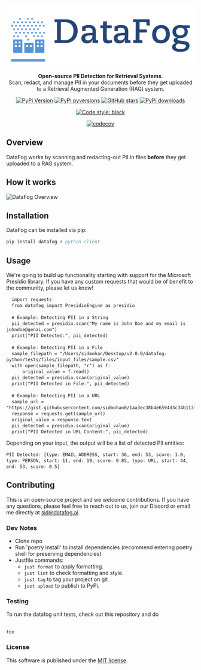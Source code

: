 <p align="center">
  <a href="https://www.datafog.ai"><img src="public/colorlogo.png" alt="DataFog logo"></a>
</p>

<p align="center">
    <b>Open-source PII Detection for Retrieval Systems</b>. <br />
    Scan, redact, and manage PII in your documents before they get uploaded to a Retrieval Augmented Generation (RAG) system. 
</p>

<p align="center">
  <a href="https://pypi.org/project/datafog/"><img src="https://img.shields.io/pypi/v/datafog.svg?style=flat-square" alt="PyPi Version"></a>
  <a href="https://pypi.org/project/datafog/"><img src="https://img.shields.io/pypi/pyversions/datafog.svg?style=flat-square" alt="PyPI pyversions"></a>
  <a href="https://github.com/datafog/datafog-python"><img src="https://img.shields.io/github/stars/datafog/datafog-python.svg?style=flat-square&logo=github&label=Stars&logoColor=white" alt="GitHub stars"></a>
  <a href="https://pypistats.org/packages/datafog"><img src="https://img.shields.io/pypi/dm/datafog.svg?style=flat-square" alt="PyPi downloads"></a>
</p>

<p align="center">
  <a href="https://github.com/psf/black"><img src="https://img.shields.io/badge/code%20style-black-000000.svg?style=flat-square" alt="Code style: black"></a>
</p>

<p align="center">
  <a href="https://codecov.io/gh/datafog/datafog-python"><img src="https://img.shields.io/codecov/c/github/datafog/datafog-python.svg?style=flat-square" alt="codecov"></a>
</p>

## Overview

DataFog works by scanning and redacting-out PII in files **before** they get uploaded to a RAG system.

## How it works

<img src="https://www.datafog.ai/hero.png" alt="DataFog Overview">

## Installation

DataFog can be installed via pip:

```bash
pip install datafog # python client
```

## Usage

We're going to build up functionality starting with support for the Microsoft Presidio library. If you have any custom requests that would be of benefit to the community, please let us know!

```
  import requests
  from datafog import PresidioEngine as presidio

  # Example: Detecting PII in a String
  pii_detected = presidio.scan("My name is John Doe and my email is johndoe@genai.com")
  print("PII Detected:", pii_detected)

  # Example: Detecting PII in a File
  sample_filepath = "/Users/sidmohan/Desktop/v2.0.0/datafog-python/tests/files/input_files/sample.csv"
  with open(sample_filepath, "r") as f:
      original_value = f.read()
  pii_detected = presidio.scan(original_value)
  print("PII Detected in File:", pii_detected)

  # Example: Detecting PII in a URL
  sample_url = "https://gist.githubusercontent.com/sidmohan0/1aa3ec38b4e6594d3c34b113f2e0962d/raw/42e57146197be0f85a5901cd1dcdd9ad15b31bab/sotu_2023.txt"
  response = requests.get(sample_url)
  original_value = response.text
  pii_detected = presidio.scan(original_value)
  print("PII Detected in URL Content:", pii_detected)

```

Depending on your input, the output will be a list of detected PII entities:

```
PII Detected: [type: EMAIL_ADDRESS, start: 36, end: 53, score: 1.0, type: PERSON, start: 11, end: 19, score: 0.85, type: URL, start: 44, end: 53, score: 0.5]
```

## Contributing

This is an open-source project and we welcome contributions. If you have any questions, please feel free to reach out to us, join our Discord or email me directly at sid@datafog.ai.

### Dev Notes

- Clone repo
- Run 'poetry install' to install dependencies (recommend entering poetry shell for preserving dependencies)
- Justfile commands:
  - `just format` to apply formatting.
  - `just lint` to check formatting and style.
  - `just tag` to tag your project on git
  - `just upload` to publish to PyPi.

### Testing

To run the datafog unit tests, check out this repository and do

```

tox

```

### License

This software is published under the [MIT
license](https://en.wikipedia.org/wiki/MIT_License).
